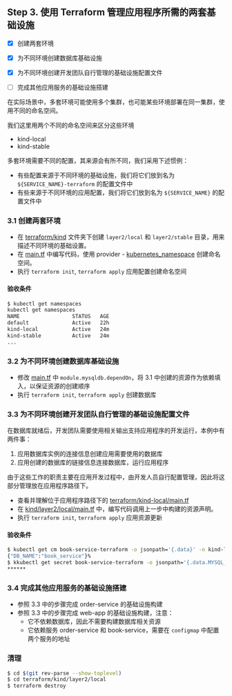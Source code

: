 Step 3. 使用 Terraform 管理应用程序所需的两套基础设施
--

- [x] 创建两套环境
- [x] 为不同环境创建数据库基础设施
- [x] 为不同环境创建开发团队自行管理的基础设施配置文件
- [ ] 完成其他应用服务的基础设施搭建


在实际场景中，多套环境可能使用多个集群，也可能某些环境部署在同一集群，使用不同的命名空间。

我们这里用两个不同的命名空间来区分这些环境
- kind-local
- kind-stable

多套环境需要不同的配置，其来源会有所不同，我们采用下述惯例：
- 有些配置来源于不同环境的基础设施，我们将它们放到名为 `${SERVICE_NAME}-terraform` 的配置文件中
- 有些来源于不同环境的应用配置，我们将它们放到名为 `${SERVICE_NAME}` 的配置文件中

### 3.1 创建两套环境

- 在 [terraform/kind](../terraform/kind) 文件夹下创建 `layer2/local` 和 `layer2/stable` 目录，用来描述不同环境的基础设置。
- 在 [main.tf](../terraform/kind/layer2/local/main.tf) 中编写代码，使用 provider - [kubernetes_namespace](https://registry.terraform.io/providers/hashicorp/kubernetes/latest/docs/resources/namespace) 创建命名空间。
- 执行 `terraform init`, `terraform apply` 应用配置创建命名空间

#### 验收条件

```bash
$ kubectl get namespaces
kubectl get namespaces
NAME                 STATUS   AGE
default              Active   22h
kind-local           Active   24m
kind-stable          Active   24m
...
```

### 3.2 为不同环境创建数据库基础设施

- 修改 [main.tf](../terraform/kind/layer2/local/main.tf)  中 `module.mysqldb.dependOn`，将 3.1 中创建的资源作为依赖填入，以保证资源的创建顺序
- 执行 `terraform init`, `terraform apply` 创建数据库


### 3.3 为不同环境创建开发团队自行管理的基础设施配置文件

在数据库就绪后，开发团队需要使用相关输出支持应用程序的开发运行，本例中有两件事：
1. 应用数据库实例的连接信息创建应用需要使用的数据库
2. 应用创建的数据库的链接信息连接数据库，运行应用程序

由于这些工作的职责主要在应用开发过程中，由开发人员自行配置管理，因此将这部分管理放在应用程序路径下。

- 查看并理解位于应用程序路径下的 [terraform/kind-local/main.tf](../apps/book-service/terraform/kind-local/main.tf)
- 在 [kind/layer2/local/main.tf](../terraform/kind/layer2/local/main.tf) 中，编写代码调用上一步中构建的资源声明。
- 执行 `terraform init`, `terraform apply` 应用资源更新

#### 验收条件

```bash
$ kubectl get cm book-service-terraform -o jsonpath='{.data}' -n kind-local
{"DB_NAME":"book_service"}%
$ kkubectl get secret book-service-terraform -o jsonpath='{.data.MYSQL_DB_PASSWORD}' -n kind-local | base64 -d && echo
******
```

### 3.4 完成其他应用服务的基础设施搭建

- 参照 3.3 中的步骤完成 order-service 的基础设施构建
- 参照 3.3 中的步骤完成 web-app 的基础设施构建，注意：
  - 它不依赖数据库，因此不需要构建数据库相关资源
  - 它依赖服务 order-service 和 book-service，需要在 `configmap` 中配置两个服务的地址

### 清理


```bash
$ cd $(git rev-parse --show-toplevel)
$ cd terraform/kind/layer2/local
$ terraform destroy
```